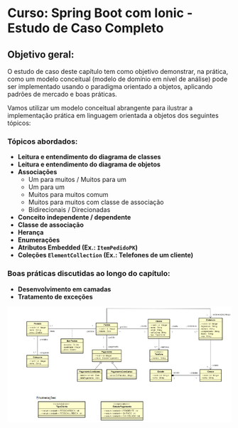 # Curso: Spring Boot com Ionic - Estudo de Caso Completo

## Objetivo geral:


O estudo de caso deste capítulo tem como objetivo demonstrar, na prática, como um modelo conceitual (modelo de domínio em nível de análise) pode ser implementado usando o paradigma orientado a objetos, aplicando padrões de mercado e boas práticas.

Vamos utilizar um modelo conceitual abrangente para ilustrar a implementação prática em linguagem orientada a objetos dos seguintes tópicos:

### Tópicos abordados:

- **Leitura e entendimento do diagrama de classes**
- **Leitura e entendimento do diagrama de objetos**
- **Associações**
    - Um para muitos / Muitos para um
    - Um para um
    - Muitos para muitos comum
    - Muitos para muitos com classe de associação
    - Bidirecionais / Direcionadas
- **Conceito independente / dependente**
- **Classe de associação**
- **Herança**
- **Enumerações**
- **Atributos Embedded (Ex.: `ItemPedidoPK`)**
- **Coleções `ElementCollection` (Ex.: Telefones de um cliente)**

### Boas práticas discutidas ao longo do capítulo:

- **Desenvolvimento em camadas**
- **Tratamento de exceções**


![img.png](img.png)


